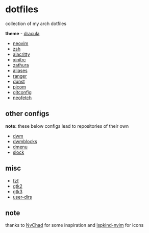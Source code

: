 # dotfiles

collection of my arch dotfiles

**theme** - [dracula](https://draculatheme.com)

* [neovim](.config/nvim/init.lua)
* [zsh](.config/zsh)
* [alacritty](.config/alacritty/alacritty.yml)
* [xinitrc](.config/x11/xinitrc)
* [zathura](.config/zathura/zathurarc)
* [aliases](.config/zsh/.aliases)
* [ranger](.config/ranger)
* [dunst](.config/dunst/dunsrc)
* [picom](.config/picom.conf)
* [gitconfig](.gitconfig)
* [neofetch](.config/neofetch/config.conf)

## other configs

**note:** these below configs lead to repositories of their own

* [dwm](https://github.com/lordlabuckdas/dwm)
* [dwmblocks](https://github.com/lordlabuckdas/dwmblocks)
* [dmenu](https://github.com/lordlabuckdas/dmenu)
* [slock](https://github.com/lordlabuckdas/slock)

## misc

* [fzf](.config/fzf)
* [gtk2](.config/gtk-2.0/gtkfilechooser.ini)
* [gtk3](.config/gtk-3.0/settings.ini)
* [user-dirs](.config/user-dirs.dirs)

## note

thanks to [NvChad](https://github.com/NvChad/NvChad) for some inspiration and [lspkind-nvim](https://github.com/onsails/lspkind-nvim) for icons
